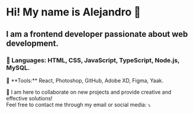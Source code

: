 

<h1 align="left" borber="none"> 
 Hi! My name is Alejandro 👋
</h1>
<h2 align="left"> 
 I am a frontend developer passionate about web development.
</h2>

<h3 align="left">
  🦄 Languages: HTML, CSS, JavaScript, TypeScript, Node.js, MySQL.
</h3>

<p align="left">
  💼 **Tools:** React, Photoshop, GitHub, Adobe XD, Figma, Yaak.
</p>

<p align="left">
  💌 I am here to collaborate on new projects and provide creative and effective solutions!<br>  
  Feel free to contact me through my email or social media: ⤵️  
</p>
